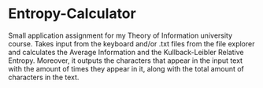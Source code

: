 # Entropy-Calculator
 Small application assignment for my Theory of Information university course. Takes input from the keyboard and/or .txt files from the file explorer and calculates the Average Information and the Kullback-Leibler Relative Entropy. Moreover, it outputs the characters that appear in the input text with the amount of times they appear in it, along with the total amount of characters in the text.
